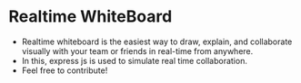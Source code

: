 # Realtime WhiteBoard

- Realtime whiteboard is the easiest way to draw, explain, and collaborate visually with your team or friends in real-time from anywhere.
- In this, express js is used to simulate real time collaboration.
- Feel free to contribute!

